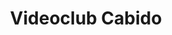 ---
title: "Videoclub Cabido"
url: /ciudad-autonoma-de-buenos-aires/videoclub-cabido/
shop: vídeo
---